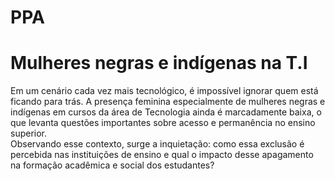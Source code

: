 # PPA
<HTML>
  <!DOCTYPE html>
<html lang="en">
<head>
 <meta charset="UTF-8">
 <title>PPA</title>
</head>
<body>
  <h1>Mulheres negras e indígenas na T.I</h1>
  <p>Em um cenário cada vez mais tecnológico, é impossível ignorar quem está ficando para trás. A presença feminina especialmente de mulheres negras e indígenas em cursos da área de Tecnologia ainda é marcadamente baixa, o que levanta questões importantes sobre acesso e permanência no ensino superior.<br> Observando esse contexto, surge a inquietação: como essa exclusão é percebida nas instituições de ensino e qual o impacto desse apagamento na formação acadêmica e social dos estudantes?</p>
</body>
</HTML>
